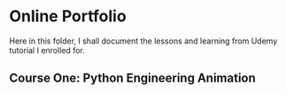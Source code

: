 # Online Portfolio

Here in this folder, I shall document the lessons and learning from Udemy tutorial I enrolled for.

## Course One: Python Engineering Animation
